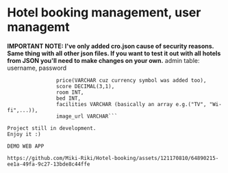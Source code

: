 # Hotel booking management, user managemt

**IMPORTANT NOTE: I've only added cro.json cause of security reasons. Same thing with all other json files. 
If you want to test it out with all hotels from JSON you'll need to make changes on your own.**
admin table: username, password
```croatia table : hotel, 
                price(VARCHAR cuz currency symbol was added too),
                score DECIMAL(3,1),
                room INT,
                bed INT,
                facilities VARCHAR (basically an array e.g.("TV", "Wi-fi",...)),
                image_url VARCHAR```

Project still in development.
Enjoy it :)

DEMO WEB APP

https://github.com/Miki-Riki/Hotel-booking/assets/121170810/64890215-ee1a-49fa-9c27-13bde8c44ffe
